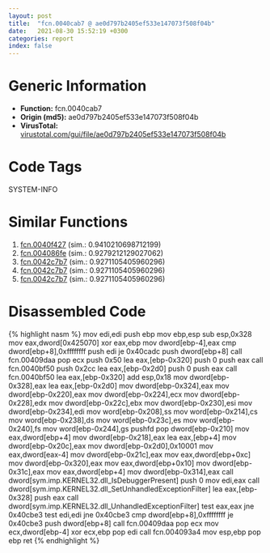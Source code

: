 ```yaml
---
layout: post
title:  "fcn.0040cab7 @ ae0d797b2405ef533e147073f508f04b"
date:   2021-08-30 15:52:19 +0300
categories: report
index: false
---
```


# Generic Information
- **Function:** fcn.0040cab7
- **Origin (md5):** ae0d797b2405ef533e147073f508f04b
- **VirusTotal:** [virustotal.com/gui/file/ae0d797b2405ef533e147073f508f04b][virustotal_ref]

# Code Tags
<span class="tag" id="SYSTEM-INFO">SYSTEM-INFO</span>


# Similar Functions

1. [fcn.0040f427][similar_1_ref] (sim.: 0.9410210698712199)
2. [fcn.004086fe][similar_2_ref] (sim.: 0.9279212129027062)
3. [fcn.0042c7b7][similar_3_ref] (sim.: 0.9271105405960296)
4. [fcn.0042c7b7][similar_4_ref] (sim.: 0.9271105405960296)
5. [fcn.0042c7b7][similar_5_ref] (sim.: 0.9271105405960296)


# Disassembled Code

{% highlight nasm %}
mov edi,edi
push ebp
mov ebp,esp
sub esp,0x328
mov eax,dword[0x425070]
xor eax,ebp
mov dword[ebp-4],eax
cmp dword[ebp+8],0xffffffff
push edi
je 0x40cadc
push dword[ebp+8]
call fcn.00409daa
pop ecx
push 0x50
lea eax,[ebp-0x320]
push 0
push eax
call fcn.0040bf50
push 0x2cc
lea eax,[ebp-0x2d0]
push 0
push eax
call fcn.0040bf50
lea eax,[ebp-0x320]
add esp,0x18
mov dword[ebp-0x328],eax
lea eax,[ebp-0x2d0]
mov dword[ebp-0x324],eax
mov dword[ebp-0x220],eax
mov dword[ebp-0x224],ecx
mov dword[ebp-0x228],edx
mov dword[ebp-0x22c],ebx
mov dword[ebp-0x230],esi
mov dword[ebp-0x234],edi
mov word[ebp-0x208],ss
mov word[ebp-0x214],cs
mov word[ebp-0x238],ds
mov word[ebp-0x23c],es
mov word[ebp-0x240],fs
mov word[ebp-0x244],gs
pushfd 
pop dword[ebp-0x210]
mov eax,dword[ebp+4]
mov dword[ebp-0x218],eax
lea eax,[ebp+4]
mov dword[ebp-0x20c],eax
mov dword[ebp-0x2d0],0x10001
mov eax,dword[eax-4]
mov dword[ebp-0x21c],eax
mov eax,dword[ebp+0xc]
mov dword[ebp-0x320],eax
mov eax,dword[ebp+0x10]
mov dword[ebp-0x31c],eax
mov eax,dword[ebp+4]
mov dword[ebp-0x314],eax
call dword[sym.imp.KERNEL32.dll_IsDebuggerPresent]
push 0
mov edi,eax
call dword[sym.imp.KERNEL32.dll_SetUnhandledExceptionFilter]
lea eax,[ebp-0x328]
push eax
call dword[sym.imp.KERNEL32.dll_UnhandledExceptionFilter]
test eax,eax
jne 0x40cbe3
test edi,edi
jne 0x40cbe3
cmp dword[ebp+8],0xffffffff
je 0x40cbe3
push dword[ebp+8]
call fcn.00409daa
pop ecx
mov ecx,dword[ebp-4]
xor ecx,ebp
pop edi
call fcn.004093a4
mov esp,ebp
pop ebp
ret 
{% endhighlight %}


[similar_1_ref]: /report/fcn.0040f427@b9bcb002212a6b3f234989f71e66f5f7
[similar_2_ref]: /report/fcn.004086fe@fca52b995e756cff97168f6fef94b37d
[similar_3_ref]: /report/fcn.0042c7b7@60b56bcd9822c2761bd5abef67177c49
[similar_4_ref]: /report/fcn.0042c7b7@6f3df46d1fce76523268c99d7ef5bd6a
[similar_5_ref]: /report/fcn.0042c7b7@d50bcea10641ce5b9a5d746273df8a0a
[virustotal_ref]: https://www.virustotal.com/gui/file/ae0d797b2405ef533e147073f508f04b